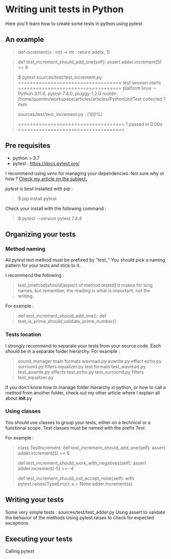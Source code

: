 # Writing unit tests in Python

Here you'll learn how to create some tests in python using pytest.

## An example

> def increment(x : int) -> int :
>   return add(x, 1)

> def test_increment_should_add_one(self):
>   assert adder.increment(5) == 6

> $ pytest sources/test/test_increment.py
> =================================== test session starts ===================================
> platform linux -- Python 3.11.6, pytest-7.4.0, pluggy-1.2.0
> rootdir: /home/quentin/workspace/articles/articles/PythonUnitTest
> collected 1 item
> 
> sources/test/test_increment.py .                                                    [100%]
> 
> ==================================== 1 passed in 0.00s ====================================

## Pre requisites

* python > 3.7
* pytest : https://docs.pytest.org/

I recommend using *venv* for managing your dependencies.
Not sure why or how ? [Check my article on the subject.](https://medium.com/@quentin.astegiano/effective-python-development-harnessing-the-power-of-virtual-environments-c01308189d6c)

*pytest* is best installed with pip : 
> $ pip install pytest

Check your install with the following command :
> $ pytest --version
> pytest 7.4.4

## Organizing your tests

### Method naming

All *pytest* test method must be prefixed by *"test_"*
You should pick a naming pattern for your tests and stick to it.

I recommend the following : 
> test_[method]_should_[aspect of method tested]
It makes for long names, but remember, the reading is what is important, not the writing.

For example : 
> def test_increment_should_add_one():
> def test_is_prime_should_validate_prime_number():

### Tests location

I strongly recommend to separate your tests from your source code. Each should be in a separate folder hierarchy.
For example :
> sound_manager
>   main
>     formats
>       wavread.py
>       auwrite.py
>     effect
>       echo.py
>       surround.py
>     filters
>       equalizer.py
>   test 
>     formats
>       test_wavread.py
>       test_auwrite.py
>     effects
>       test_echo.py
>       test_surround.py
>     filters
>       test_equalizer.py

If you don't know how to manage folder hierarchy in python, or how to call a method from another folder, check out my other article where I explain all about __init__.py 

### Using classes

You should use classes to group your tests, either on a technical or a functional scope. 
Test classes must be named with the prefix *Test*.

For example : 
> class TestIncrement: 
>   def test_increment_should_add_one(self):
>     assert adder.increment(5) == 6
> 
>   def test_increment_should_work_with_negatives(self):
>     assert adder.increment(-5) == -4
> 
>   def test_increment_should_not_accept_none(self):
>     with pytest.raises(TypeError):
>       a = None
>       adder.increment(a)

## Writing your tests

Some very simple tests : sources/test/test_adder.py
Using assert to validate the behavior of the methods
Using pytest.raises to check for expected exceptions

## Executing your tests

Calling pytest
